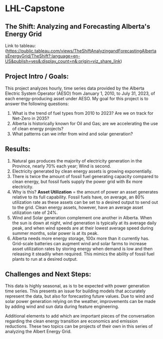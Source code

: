 # LHL-Capstone

## The Shift: Analyzing and Forecasting Alberta's Energy Grid

Link to tableau: (https://public.tableau.com/views/TheShiftAnalyzingandForecastingAlbertasEnergyGrid/TheShift?:language=en-US&publish=yes&:display_count=n&:origin=viz_share_link)

## Project Intro / Goals:

This project analyzes hourly, time series data provided by the Alberta Electric System Operator (AESO) from January 1, 2010, to July 31, 2023, of each energy-producing asset under AESO. My goal for this project is to answer the following questions:

1. What is the trend of fuel types from 2010 to 2023? Are we on track for Net-Zero in 2035?
2. Alberta is historically known for Oil and Gas; are we accelerating the use of clean energy projects?
3. What patterns can we infer from wind and solar generation?

## Results:

1. Natural gas produces the majority of electricity generation in the Province, nearly 70% each year; Wind is second.
2. Electricity generated by clean energy assets is growing exponentially.
3. There is twice the amount of fossil fuel generating capacity compared to clean energy, but fossil fuels supply the power grid with 8x more electricity.
4. Why is this? **Asset Utilization** = the amount of power an asset generates relative to its full capability. Fossil fuels have, on average, an 80% utilization rate as these assets can be set to a desired output to send out to the grid. Clean energy assets, however, have an average asset utilization rate of 24%.
5. Wind and Solar generation complement one another in Alberta. When the sun is down at night, wind generation is typically at its average daily peak, and when wind speeds are at their lowest average speed during summer months, solar power is at its peak.
6. Alberta needs more energy storage, 100x more than it currently has. Grid-scale batteries can augment wind and solar farms to increase asset utilization rates by storing energy when demand is low and then releasing it steadily when required. This mimics the ability of fossil fuel plants to run at a desired output.

## Challenges and Next Steps:

This data is highly seasonal, as is to be expected with power generation time series. This presents an issue for building models that accurately represent the data, but also for forecasting future values. Due to wind and solar power generation relying on the weather, improvements can be made by adding wind and sun data during feature engineering. 

Additional elements to add which are important pieces of the conversation regarding the clean energy transition are economics and emission reductions. These two topics can be projects of their own in this series of analyzing the Albert Energy Grid.
